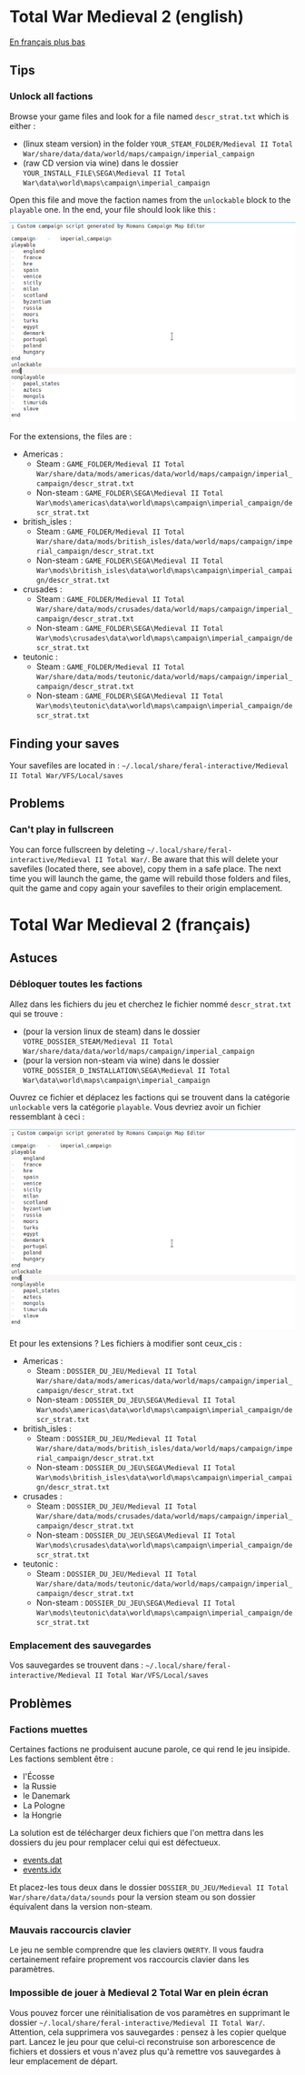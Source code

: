 # Total War Medieval 2 (english)

[En français plus bas](total_war_medieval_2.md#total-war-medieval-2-franais)

## Tips

### Unlock all factions

Browse your game files and look for a file named `descr_strat.txt` which is either :
- (linux steam version) in the folder `YOUR_STEAM_FOLDER/Medieval II Total War/share/data/data/world/maps/campaign/imperial_campaign`
- (raw CD version via wine) dans le dossier `YOUR_INSTALL_FILE\SEGA\Medieval II Total War\data\world\maps\campaign\imperial_campaign`

Open this file and move the faction names from the `unlockable` block to the `playable` one.
In the end, your file should look like this :

![Unlocked Medieval 2 Total War factions](images/unlocked_factions.png "Unlocked Medieval 2 Total War factions")

For the extensions, the files are :

- Americas :
    * Steam : `GAME_FOLDER/Medieval II Total War/share/data/mods/americas/data/world/maps/campaign/imperial_campaign/descr_strat.txt`
    * Non-steam : `GAME_FOLDER\SEGA\Medieval II Total War\mods\americas\data\world\maps\campaign\imperial_campaign/descr_strat.txt`
- british_isles :
    * Steam : `GAME_FOLDER/Medieval II Total War/share/data/mods/british_isles/data/world/maps/campaign/imperial_campaign/descr_strat.txt`
    * Non-steam : `GAME_FOLDER\SEGA\Medieval II Total War\mods\british_isles\data\world\maps\campaign\imperial_campaign/descr_strat.txt`
- crusades :
    * Steam : `GAME_FOLDER/Medieval II Total War/share/data/mods/crusades/data/world/maps/campaign/imperial_campaign/descr_strat.txt`
    * Non-steam : `GAME_FOLDER\SEGA\Medieval II Total War\mods\crusades\data\world\maps\campaign\imperial_campaign/descr_strat.txt`
- teutonic :
    * Steam : `GAME_FOLDER/Medieval II Total War/share/data/mods/teutonic/data/world/maps/campaign/imperial_campaign/descr_strat.txt`
    * Non-steam : `GAME_FOLDER\SEGA\Medieval II Total War\mods\teutonic\data\world\maps\campaign\imperial_campaign/descr_strat.txt`

## Finding your saves

Your savefiles are located in : `~/.local/share/feral-interactive/Medieval II Total War/VFS/Local/saves`

## Problems

### Can't play in fullscreen

You can force fullscreen by deleting `~/.local/share/feral-interactive/Medieval II Total War/`. Be aware that this will
delete your savefiles (located there, see above), copy them in a safe place.
The next time you will launch the game, the game will rebuild those folders and files, quit the game and copy again your
savefiles to their origin emplacement.


# Total War Medieval 2 (français)

## Astuces

### Débloquer toutes les factions

Allez dans les fichiers du jeu et cherchez le fichier nommé `descr_strat.txt` qui se trouve :
- (pour la version linux de steam) dans le dossier `VOTRE_DOSSIER_STEAM/Medieval II Total War/share/data/data/world/maps/campaign/imperial_campaign`
- (pour la version non-steam via wine) dans le dossier `VOTRE_DOSSIER_D_INSTALLATION\SEGA\Medieval II Total War\data\world\maps\campaign\imperial_campaign`

Ouvrez ce fichier et déplacez les factions qui se trouvent dans la catégorie `unlockable` vers la catégorie `playable`.
Vous devriez avoir un fichier ressemblant à ceci :

![Factions de Medieval 2 Total War débloquées](images/unlocked_factions.png "Factions de Medieval 2 Total War débloquées")

Et pour les extensions ? Les fichiers à modifier sont ceux_cis :

- Americas :
  * Steam : `DOSSIER_DU_JEU/Medieval II Total War/share/data/mods/americas/data/world/maps/campaign/imperial_campaign/descr_strat.txt`
  * Non-steam : `DOSSIER_DU_JEU\SEGA\Medieval II Total War\mods\americas\data\world\maps\campaign\imperial_campaign/descr_strat.txt`
- british_isles :
  * Steam : `DOSSIER_DU_JEU/Medieval II Total War/share/data/mods/british_isles/data/world/maps/campaign/imperial_campaign/descr_strat.txt`
  * Non-steam : `DOSSIER_DU_JEU\SEGA\Medieval II Total War\mods\british_isles\data\world\maps\campaign\imperial_campaign/descr_strat.txt`
- crusades :
  * Steam : `DOSSIER_DU_JEU/Medieval II Total War/share/data/mods/crusades/data/world/maps/campaign/imperial_campaign/descr_strat.txt`
  * Non-steam : `DOSSIER_DU_JEU\SEGA\Medieval II Total War\mods\crusades\data\world\maps\campaign\imperial_campaign/descr_strat.txt`
- teutonic :
  * Steam : `DOSSIER_DU_JEU/Medieval II Total War/share/data/mods/teutonic/data/world/maps/campaign/imperial_campaign/descr_strat.txt`
  * Non-steam : `DOSSIER_DU_JEU\SEGA\Medieval II Total War\mods\teutonic\data\world\maps\campaign\imperial_campaign/descr_strat.txt`  

### Emplacement des sauvegardes

Vos sauvegardes se trouvent dans : `~/.local/share/feral-interactive/Medieval II Total War/VFS/Local/saves`

## Problèmes

### Factions muettes

Certaines factions ne produisent aucune parole, ce qui rend le jeu insipide. Les factions semblent être :
- l'Écosse
- la Russie
- le Danemark
- La Pologne
- la Hongrie

La solution est de télécharger deux fichiers que l'on mettra dans les dossiers du jeu pour remplacer celui qui est
défectueux.
- [events.dat](data/mute_factions/events.dat)
- [events.idx](data/mute_factions/events.idx)

Et placez-les tous deux dans le dossier `DOSSIER_DU_JEU/Medieval II Total War/share/data/data/sounds` pour la version
steam ou son dossier équivalent dans la version non-steam.

### Mauvais raccourcis clavier

Le jeu ne semble comprendre que les claviers `QWERTY`. Il vous faudra certainement refaire proprement vos raccourcis
clavier dans les paramètres.

### Impossible de jouer à Medieval 2 Total War en plein écran

Vous pouvez forcer une réinitialisation de vos paramètres en supprimant le dossier
`~/.local/share/feral-interactive/Medieval II Total War/`. Attention, cela supprimera vos sauvegardes : pensez à les
copier quelque part.
Lancez le jeu pour que celui-ci reconstruise son arborescence de fichiers et dossiers et vous n'avez plus qu'à remettre
vos sauvegardes à leur emplacement de départ.